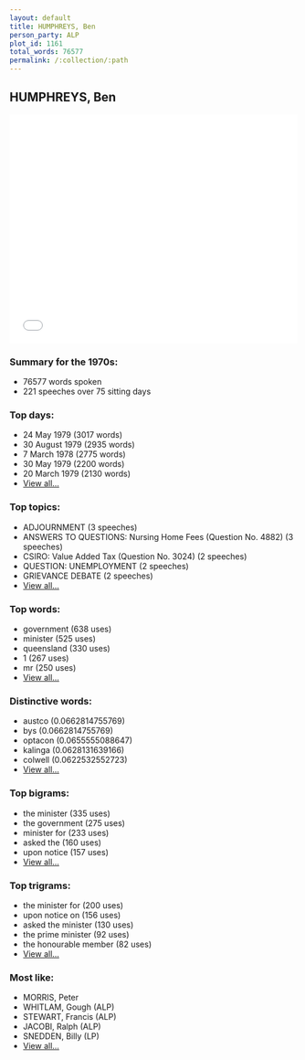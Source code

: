 ```yaml
---
layout: default
title: HUMPHREYS, Ben
person_party: ALP
plot_id: 1161
total_words: 76577
permalink: /:collection/:path
---
```


## HUMPHREYS, Ben

<iframe width="100%" height="400" frameborder="0" scrolling="no" src="//plot.ly/~wragge/1161.embed"></iframe>


### Summary for the 1970s:

* 76577 words spoken
* 221 speeches over 75 sitting days


### Top days:

* 24 May 1979 (3017 words)
* 30 August 1979 (2935 words)
* 7 March 1978 (2775 words)
* 30 May 1979 (2200 words)
* 20 March 1979 (2130 words)
* [View all...](days/)


### Top topics:

* ADJOURNMENT (3 speeches)
* ANSWERS TO QUESTIONS: Nursing Home Fees (Question No. 4882) (3 speeches)
* CSIRO: Value Added Tax (Question No. 3024) (2 speeches)
* QUESTION: UNEMPLOYMENT (2 speeches)
* GRIEVANCE DEBATE (2 speeches)
* [View all...](topics/)


### Top words:

* government (638 uses)
* minister (525 uses)
* queensland (330 uses)
* 1 (267 uses)
* mr (250 uses)
* [View all...](words/)


### Distinctive words:

* austco (0.0662814755769)
* bys (0.0662814755769)
* optacon (0.0655555088647)
* kalinga (0.0628131639166)
* colwell (0.0622532552723)
* [View all...](sig_words/)


### Top bigrams:

* the minister (335 uses)
* the government (275 uses)
* minister for (233 uses)
* asked the (160 uses)
* upon notice (157 uses)
* [View all...](bigrams/)


### Top trigrams:

* the minister for (200 uses)
* upon notice on (156 uses)
* asked the minister (130 uses)
* the prime minister (92 uses)
* the honourable member (82 uses)
* [View all...](trigrams/)


### Most like:

* MORRIS, Peter 
* WHITLAM, Gough (ALP)
* STEWART, Francis (ALP)
* JACOBI, Ralph (ALP)
* SNEDDEN, Billy (LP)
* [View all...](similarities/)
